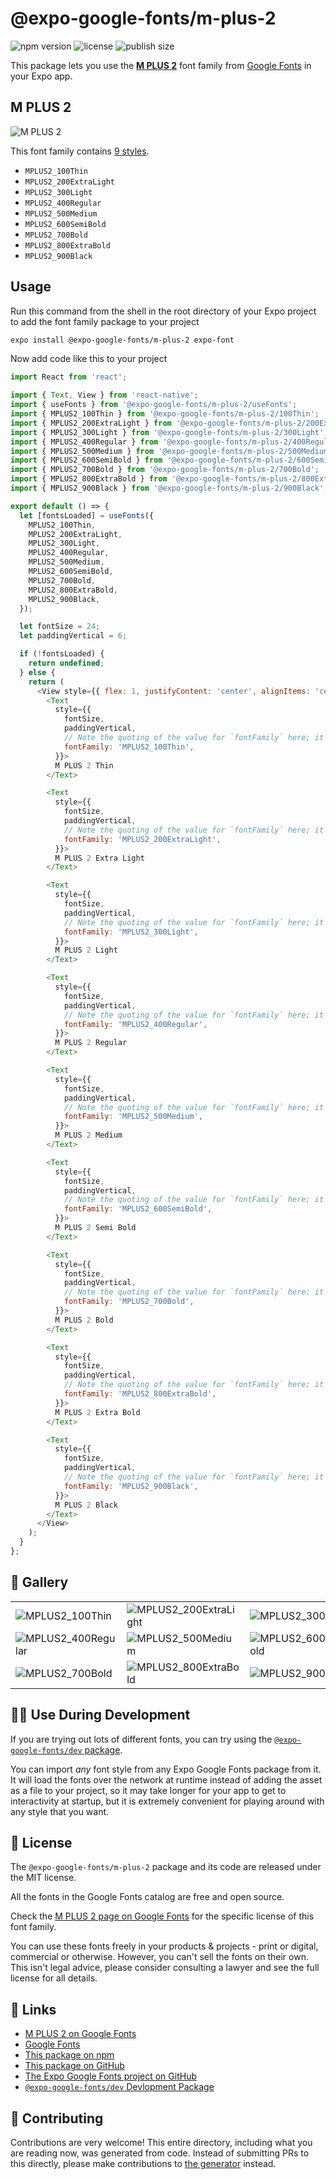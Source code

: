 # @expo-google-fonts/m-plus-2

![npm version](https://flat.badgen.net/npm/v/@expo-google-fonts/m-plus-2)
![license](https://flat.badgen.net/github/license/expo/google-fonts)
![publish size](https://flat.badgen.net/packagephobia/install/@expo-google-fonts/m-plus-2)

This package lets you use the [**M PLUS 2**](https://fonts.google.com/specimen/M+PLUS+2) font family from [Google Fonts](https://fonts.google.com/) in your Expo app.

## M PLUS 2

![M PLUS 2](./font-family.png)

This font family contains [9 styles](#-gallery).

- `MPLUS2_100Thin`
- `MPLUS2_200ExtraLight`
- `MPLUS2_300Light`
- `MPLUS2_400Regular`
- `MPLUS2_500Medium`
- `MPLUS2_600SemiBold`
- `MPLUS2_700Bold`
- `MPLUS2_800ExtraBold`
- `MPLUS2_900Black`

## Usage

Run this command from the shell in the root directory of your Expo project to add the font family package to your project
```sh
expo install @expo-google-fonts/m-plus-2 expo-font
```

Now add code like this to your project
```js
import React from 'react';

import { Text, View } from 'react-native';
import { useFonts } from '@expo-google-fonts/m-plus-2/useFonts';
import { MPLUS2_100Thin } from '@expo-google-fonts/m-plus-2/100Thin';
import { MPLUS2_200ExtraLight } from '@expo-google-fonts/m-plus-2/200ExtraLight';
import { MPLUS2_300Light } from '@expo-google-fonts/m-plus-2/300Light';
import { MPLUS2_400Regular } from '@expo-google-fonts/m-plus-2/400Regular';
import { MPLUS2_500Medium } from '@expo-google-fonts/m-plus-2/500Medium';
import { MPLUS2_600SemiBold } from '@expo-google-fonts/m-plus-2/600SemiBold';
import { MPLUS2_700Bold } from '@expo-google-fonts/m-plus-2/700Bold';
import { MPLUS2_800ExtraBold } from '@expo-google-fonts/m-plus-2/800ExtraBold';
import { MPLUS2_900Black } from '@expo-google-fonts/m-plus-2/900Black';

export default () => {
  let [fontsLoaded] = useFonts({
    MPLUS2_100Thin,
    MPLUS2_200ExtraLight,
    MPLUS2_300Light,
    MPLUS2_400Regular,
    MPLUS2_500Medium,
    MPLUS2_600SemiBold,
    MPLUS2_700Bold,
    MPLUS2_800ExtraBold,
    MPLUS2_900Black,
  });

  let fontSize = 24;
  let paddingVertical = 6;

  if (!fontsLoaded) {
    return undefined;
  } else {
    return (
      <View style={{ flex: 1, justifyContent: 'center', alignItems: 'center' }}>
        <Text
          style={{
            fontSize,
            paddingVertical,
            // Note the quoting of the value for `fontFamily` here; it expects a string!
            fontFamily: 'MPLUS2_100Thin',
          }}>
          M PLUS 2 Thin
        </Text>

        <Text
          style={{
            fontSize,
            paddingVertical,
            // Note the quoting of the value for `fontFamily` here; it expects a string!
            fontFamily: 'MPLUS2_200ExtraLight',
          }}>
          M PLUS 2 Extra Light
        </Text>

        <Text
          style={{
            fontSize,
            paddingVertical,
            // Note the quoting of the value for `fontFamily` here; it expects a string!
            fontFamily: 'MPLUS2_300Light',
          }}>
          M PLUS 2 Light
        </Text>

        <Text
          style={{
            fontSize,
            paddingVertical,
            // Note the quoting of the value for `fontFamily` here; it expects a string!
            fontFamily: 'MPLUS2_400Regular',
          }}>
          M PLUS 2 Regular
        </Text>

        <Text
          style={{
            fontSize,
            paddingVertical,
            // Note the quoting of the value for `fontFamily` here; it expects a string!
            fontFamily: 'MPLUS2_500Medium',
          }}>
          M PLUS 2 Medium
        </Text>

        <Text
          style={{
            fontSize,
            paddingVertical,
            // Note the quoting of the value for `fontFamily` here; it expects a string!
            fontFamily: 'MPLUS2_600SemiBold',
          }}>
          M PLUS 2 Semi Bold
        </Text>

        <Text
          style={{
            fontSize,
            paddingVertical,
            // Note the quoting of the value for `fontFamily` here; it expects a string!
            fontFamily: 'MPLUS2_700Bold',
          }}>
          M PLUS 2 Bold
        </Text>

        <Text
          style={{
            fontSize,
            paddingVertical,
            // Note the quoting of the value for `fontFamily` here; it expects a string!
            fontFamily: 'MPLUS2_800ExtraBold',
          }}>
          M PLUS 2 Extra Bold
        </Text>

        <Text
          style={{
            fontSize,
            paddingVertical,
            // Note the quoting of the value for `fontFamily` here; it expects a string!
            fontFamily: 'MPLUS2_900Black',
          }}>
          M PLUS 2 Black
        </Text>
      </View>
    );
  }
};

```

## 🔡 Gallery


||||
|-|-|-|
|![MPLUS2_100Thin](.//100Thin/MPLUS2_100Thin.ttf.png)|![MPLUS2_200ExtraLight](.//200ExtraLight/MPLUS2_200ExtraLight.ttf.png)|![MPLUS2_300Light](.//300Light/MPLUS2_300Light.ttf.png)||
|![MPLUS2_400Regular](.//400Regular/MPLUS2_400Regular.ttf.png)|![MPLUS2_500Medium](.//500Medium/MPLUS2_500Medium.ttf.png)|![MPLUS2_600SemiBold](.//600SemiBold/MPLUS2_600SemiBold.ttf.png)||
|![MPLUS2_700Bold](.//700Bold/MPLUS2_700Bold.ttf.png)|![MPLUS2_800ExtraBold](.//800ExtraBold/MPLUS2_800ExtraBold.ttf.png)|![MPLUS2_900Black](.//900Black/MPLUS2_900Black.ttf.png)||


## 👩‍💻 Use During Development

If you are trying out lots of different fonts, you can try using the [`@expo-google-fonts/dev` package](https://github.com/expo/google-fonts/tree/master/font-packages/dev#readme).

You can import *any* font style from any Expo Google Fonts package from it. It will load the fonts
over the network at runtime instead of adding the asset as a file to your project, so it may take longer
for your app to get to interactivity at startup, but it is extremely convenient
for playing around with any style that you want.

## 📖 License

The `@expo-google-fonts/m-plus-2` package and its code are released under the MIT license.

All the fonts in the Google Fonts catalog are free and open source.

Check the [M PLUS 2 page on Google Fonts](https://fonts.google.com/specimen/M+PLUS+2) for the specific license of this font family.

You can use these fonts freely in your products & projects - print or digital, commercial or otherwise. However, you can't sell the fonts on their own. This isn't legal advice, please consider consulting a lawyer and see the full license for all details.

## 🔗 Links

- [M PLUS 2 on Google Fonts](https://fonts.google.com/specimen/M+PLUS+2)
- [Google Fonts](https://fonts.google.com/)
- [This package on npm](https://www.npmjs.com/package/@expo-google-fonts/m-plus-2)
- [This package on GitHub](https://github.com/expo/google-fonts/tree/master/font-packages/m-plus-2)
- [The Expo Google Fonts project on GitHub](https://github.com/expo/google-fonts)
- [`@expo-google-fonts/dev` Devlopment Package](https://github.com/expo/google-fonts/tree/master/font-packages/dev)

## 🤝 Contributing

Contributions are very welcome! This entire directory, including what you are reading now, was generated from code. Instead of submitting PRs to this directly, please make contributions to [the generator](https://github.com/expo/google-fonts/tree/master/packages/generator) instead.
